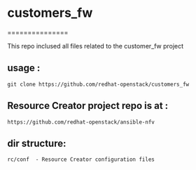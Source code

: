 # customers_fw
===============

This repo inclused all files related to the customer_fw project

usage :
-------
    git clone https://github.com/redhat-openstack/customers_fw

Resource Creator project repo is at : 
-------------------------------------
    https://github.com/redhat-openstack/ansible-nfv

dir structure: 
--------------
    rc/conf  - Resource Creator configuration files 

